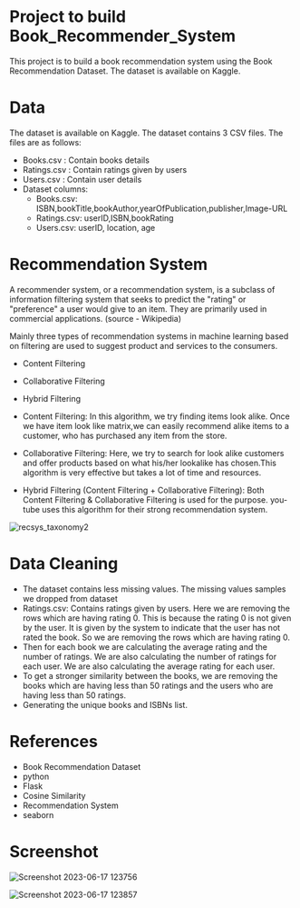 # Project to build Book_Recommender_System
This project is to build a book recommendation system using the Book Recommendation Dataset. The dataset is available on Kaggle.

# Data

The dataset is available on Kaggle. The dataset contains 3 CSV files. The files are as follows: 

* Books.csv : Contain books details
* Ratings.csv : Contain ratings given by users
* Users.csv : Contain user details
* Dataset columns:
  * Books.csv: ISBN,bookTitle,bookAuthor,yearOfPublication,publisher,Image-URL
  * Ratings.csv: userID,ISBN,bookRating
  * Users.csv: userID, location, age

# Recommendation System

A recommender system, or a recommendation system, is a subclass of information filtering system that seeks to predict the "rating" or "preference" a user would give to an item. They are primarily used in commercial applications. (source - Wikipedia)

Mainly three types of recommendation systems in machine learning based on filtering are used to suggest product and services to the consumers.

* Content Filtering

* Collaborative Filtering

* Hybrid Filtering


* Content Filtering:
  In this algorithm, we try finding items look alike. Once we have item look like matrix,we can easily recommend alike items to a customer, who has         purchased any item from the store.

* Collaborative Filtering:
  Here, we try to search for look alike customers and offer products based on what his/her lookalike has chosen.This algorithm is very effective but takes   a lot of time and resources.

* Hybrid Filtering (Content Filtering + Collaborative Filtering):
  Both Content Filtering & Collaborative Filtering is used for the purpose. you-tube uses this algorithm for their strong recommendation system.
  
 
 ![recsys_taxonomy2](https://github.com/Chaitanya-2604/Book_Recommender_System/assets/119853009/697624fd-dad8-4cca-b6f4-ea90e37ed909)

 
 
# Data Cleaning

* The dataset contains less missing values. The missing values samples we dropped from dataset
* Ratings.csv: Contains ratings given by users. Here we are removing the rows which are having rating 0. This is because the rating 0 is not given by the       user. It is given by the system to indicate that the user has not rated the book. So we are removing the rows which are having rating 0.
* Then for each book we are calculating the average rating and the number of ratings. We are also calculating the number of ratings for each user. We are       also calculating the average rating for each user.
* To get a stronger similarity between the books, we are removing the books which are having less than 50 ratings and the users who are having less than 50     ratings.
* Generating the unique books and ISBNs list.



# References 

* Book Recommendation Dataset
* python
* Flask
* Cosine Similarity
* Recommendation System
* seaborn

# Screenshot
![Screenshot 2023-06-17 123756](https://github.com/Chaitanya-2604/Book_Recommender_System/assets/119853009/df8890d4-9c65-4c28-9fa8-29463912d032)

![Screenshot 2023-06-17 123857](https://github.com/Chaitanya-2604/Book_Recommender_System/assets/119853009/c5c476e4-df53-4462-ac60-b3585c506967)



 

